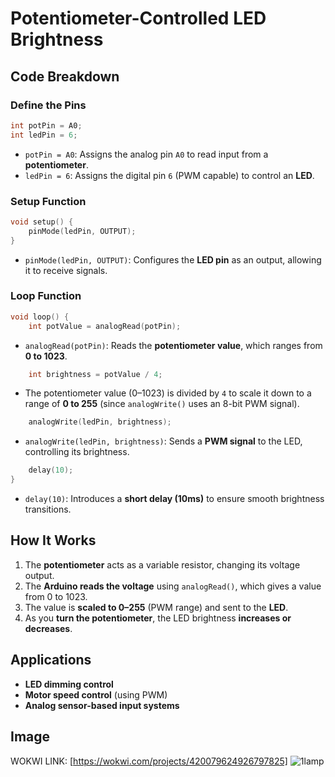  # Potentiometer-Controlled LED Brightness

## Code Breakdown

### Define the Pins
```cpp
int potPin = A0;
int ledPin = 6;
```
- `potPin = A0`: Assigns the analog pin `A0` to read input from a **potentiometer**.
- `ledPin = 6`: Assigns the digital pin `6` (PWM capable) to control an **LED**.

### Setup Function
```cpp
void setup() {
    pinMode(ledPin, OUTPUT);
}
```
- `pinMode(ledPin, OUTPUT)`: Configures the **LED pin** as an output, allowing it to receive signals.

### Loop Function
```cpp
void loop() {
    int potValue = analogRead(potPin);
```
- `analogRead(potPin)`: Reads the **potentiometer value**, which ranges from **0 to 1023**.

```cpp
    int brightness = potValue / 4;
```
- The potentiometer value (0–1023) is divided by `4` to scale it down to a range of **0 to 255** (since `analogWrite()` uses an 8-bit PWM signal).

```cpp
    analogWrite(ledPin, brightness);
```
- `analogWrite(ledPin, brightness)`: Sends a **PWM signal** to the LED, controlling its brightness.

```cpp
    delay(10);
}
```
- `delay(10)`: Introduces a **short delay (10ms)** to ensure smooth brightness transitions.

## How It Works
1. The **potentiometer** acts as a variable resistor, changing its voltage output.
2. The **Arduino reads the voltage** using `analogRead()`, which gives a value from 0 to 1023.
3. The value is **scaled to 0–255** (PWM range) and sent to the **LED**.
4. As you **turn the potentiometer**, the LED brightness **increases or decreases**.

## Applications
- **LED dimming control**
- **Motor speed control** (using PWM)
- **Analog sensor-based input systems**

## Image
WOKWI LINK: [https://wokwi.com/projects/420079624926797825]
![1lamp](https://github.com/user-attachments/assets/a4654e76-8f63-4d41-953a-e8273eddf136)
